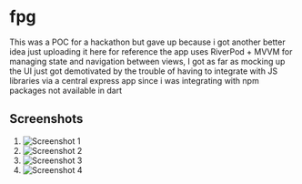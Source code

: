 # fpg

This was a POC for a hackathon but gave up because i got another better idea just uploading it here for reference the app uses RiverPod + MVVM for managing state and navigation between views, I got as far as mocking up the UI just got demotivated by the trouble of having to integrate with JS libraries via a central express app since i was integrating with npm packages not available in dart

## Screenshots

1. ![Screenshot 1](screenshots/1.png)
2. ![Screenshot 2](screenshots/2.png)
3. ![Screenshot 3](screenshots/3.png)
4. ![Screenshot 4](screenshots/4.png)
